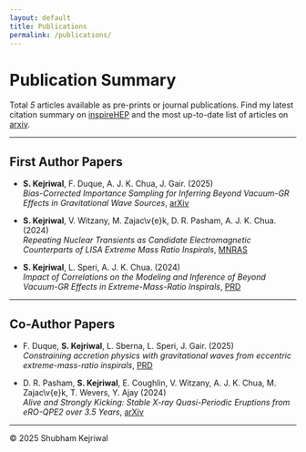 ```yaml
---
layout: default
title: Publications
permalink: /publications/
---
```


# Publication Summary
Total *5* articles available as pre-prints or journal publications. Find my latest citation summary on [inspireHEP](https://inspirehep.net/authors/2739234?ui-citation-summary=true) and the most up-to-date list of articles on [arxiv](https://arxiv.org/search/advanced?advanced=&terms-0-operator=AND&terms-0-term=Kejriwal%2C+Shubham&terms-0-field=author&classification-physics=y&classification-physics_archives=all&classification-include_cross_list=include&date-year=&date-filter_by=date_range&date-from_date=2023&date-to_date=&date-date_type=submitted_date&abstracts=show&size=50&order=-announced_date_first).  

---

## First Author Papers  

- **S. Kejriwal**, F. Duque, A. J. K. Chua, J. Gair. (2025)  
    *Bias-Corrected Importance Sampling for Inferring Beyond Vacuum-GR Effects in Gravitational Wave Sources*, [arXiv](https://arxiv.org/abs/2503.01120)

- **S. Kejriwal**, V. Witzany, M. Zajac\v{e}k, D. R. Pasham, A. J. K. Chua. (2024)  
    *Repeating Nuclear Transients as Candidate Electromagnetic Counterparts of LISA Extreme Mass Ratio Inspirals*, [MNRAS](https://doi.org/10.1093/mnras/stae1599)

- **S. Kejriwal**, L. Speri, A. J. K. Chua. (2024)  
    *Impact of Correlations on the Modeling and Inference of Beyond Vacuum-GR Effects in Extreme-Mass-Ratio Inspirals*, [PRD](https://doi.org/10.1103/PhysRevD.110.084060)

---

## Co-Author Papers  

- F. Duque, **S. Kejriwal**, L. Sberna, L. Speri, J. Gair. (2025)  
    *Constraining accretion physics with gravitational waves from eccentric extreme-mass-ratio inspirals*, [PRD](https://journals.aps.org/prd/abstract/10.1103/PhysRevD.111.084006)

- D. R. Pasham, **S. Kejriwal**, E. Coughlin, V. Witzany, A. J. K. Chua, M. Zajac\v{e}k, T. Wevers, Y. Ajay (2024)  
    *Alive and Strongly Kicking: Stable X-ray Quasi-Periodic Eruptions from eRO-QPE2 over 3.5 Years*, [arXiv](https://arxiv.org/abs/2411.00289)   
    
---

© 2025 Shubham Kejriwal
